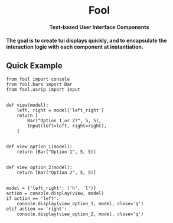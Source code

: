 <h1 align='center'>
    Fool
</h1>

<h4 align='center'>
    Text-based User Interface Components
<h4>

The goal is to create tui displays quickly, and to encapsulate the interaction logic with each component at instantiation.

## Quick Example

```
from fool import console
from fool.bars import Bar
from fool.usrip import Input


def view(model):
    left, right = model['left_right']
    return [
        Bar("Option 1 or 2?", 5, 5),
        Input(left=left, right=right),
    ]


def view_option_1(model):
    return [Bar("Option 1", 5, 5)]


def view_option_2(model):
    return [Bar("Option 2", 5, 5)]


model = {'left_right': ('h', 'l')}
action = console.display(view, model)
if action == 'left':
    console.display(view_option_1, model, close='q')
elif action == 'right':
    console.display(view_option_2, model, close='q')
```
